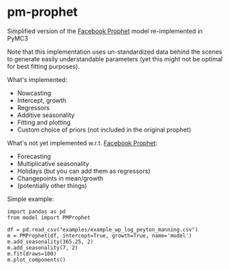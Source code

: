 # pm-prophet 
Simplified version of the [Facebook Prophet](https://facebook.github.io/prophet/) model re-implemented in PyMC3

Note that this implementation uses un-standardized data behind the scenes to generate easily understandable parameters (yet this might not be optimal for best fitting purposes).

What's implemented:
* Nowcasting
* Intercept, growth
* Regressors
* Additive seasonality
* Fitting and plotting
* Custom choice of priors (not included in the original prophet)

What's not yet implemented w.r.t. [Facebook Prophet](https://facebook.github.io/prophet/):
* Forecasting
* Multiplicative seasonality
* Holidays (but you can add them as regressors)
* Changepoints in mean/growth
* (potentially other things)

Simple example:
    
    import pandas as pd
    from model import PMProphet
    
    df = pd.read_csv("examples/example_wp_log_peyton_manning.csv")
    m = PMProphet(df, intercept=True, growth=True, name='model')
    m.add_seasonality(365.25, 2)
    m.add_seasonality(7, 2)
    m.fit(draws=100)
    m.plot_components()
